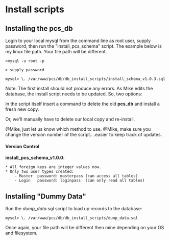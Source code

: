# Install scripts

## Installing the pcs_db

Login to your local mysql from the command line as root user, supply password,
then run the "install_pcs_schema" script.  The example below is my linux file path.
Your file path will be different.

```
>mysql -u root -p

> supply password

mysql> \. /var/www/pcs/db/db_install_scripts/install_schema_v1.0.3.sql

```
Note: The first install should not produce any errors.  As Mike edits the database, the install script needs to be updated.  So, two options:

In the script itself insert a command to delete the old **pcs_db** and install a fresh new copy.

Or, we'll manually have to delete our local copy and re-install.

@Mike, just let us know which method to use.
@Mike, make sure you change the version number of the script....easier to keep track of updates.


#### Version Control

**install_pcs_schema_v1.0.0**:

	* All foreign keys are integer values now.
	* Only two user types created:
		- Master  password: masterpass (can access all tables)
		- Login   password: loginpass  (can only read all tables) 

## Installing "Dummy Data"

Run the _dump\_data.sql_ script to load up records to the database:

```
mysql> \. /var/www/pcs/db/db_install_scripts/dump_data.sql

```
Once again, your file path will be different then mine depending on your OS and filesystem.